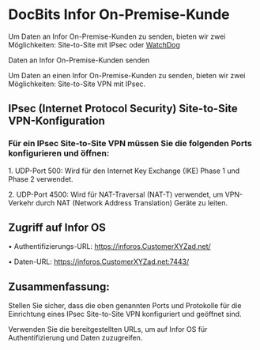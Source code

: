 # DocBits Infor On-Premise-Kunde

Um Daten an Infor On-Premise-Kunden zu senden, bieten wir zwei Möglichkeiten: Site-to-Site mit IPsec oder [WatchDog](../readme-1/how-to-import-documents/watchdog.md)

Daten an Infor On-Premise-Kunden senden

Um Daten an einen Infor On-Premise-Kunden zu senden, bieten wir zwei Möglichkeiten: Site-to-Site VPN mit IPsec.

## IPsec (Internet Protocol Security) Site-to-Site VPN-Konfiguration

### Für ein IPsec Site-to-Site VPN müssen Sie die folgenden Ports konfigurieren und öffnen:

1\. UDP-Port 500: Wird für den Internet Key Exchange (IKE) Phase 1 und Phase 2 verwendet.

2\. UDP-Port 4500: Wird für NAT-Traversal (NAT-T) verwendet, um VPN-Verkehr durch NAT (Network Address Translation) Geräte zu leiten.

## Zugriff auf Infor OS

• Authentifizierungs-URL: https://inforos.CustomerXYZad.net/

• Daten-URL: https://inforos.CustomerXYZad.net:7443/

## Zusammenfassung:

Stellen Sie sicher, dass die oben genannten Ports und Protokolle für die Einrichtung eines IPsec Site-to-Site VPN konfiguriert und geöffnet sind.

Verwenden Sie die bereitgestellten URLs, um auf Infor OS für Authentifizierung und Daten zuzugreifen.
